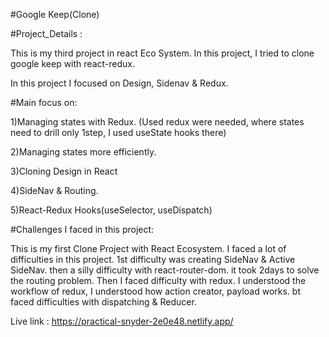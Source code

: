 #Google Keep(Clone)

#Project_Details :

This is my third project in react Eco System. In this project, I tried to clone google keep with react-redux.

In this project I focused on Design, Sidenav & Redux.

#Main focus on:

1)Managing states with Redux. (Used redux were needed, where states need to drill only 1step, I used useState hooks there)

2)Managing states more efficiently.

3)Cloning Design in React

4)SideNav & Routing.

5)React-Redux Hooks(useSelector, useDispatch)

#Challenges I faced in this project:

This is my first Clone Project with React Ecosystem. I faced a lot of difficulties in this project. 1st difficulty was creating SideNav & Active SideNav. then a silly difficulty with react-router-dom. it took 2days to solve the routing problem. Then I faced difficulty with redux. I understood the workflow of redux, I understood how action creator, payload works. bt faced difficulties with dispatching & Reducer.

Live link : https://practical-snyder-2e0e48.netlify.app/
